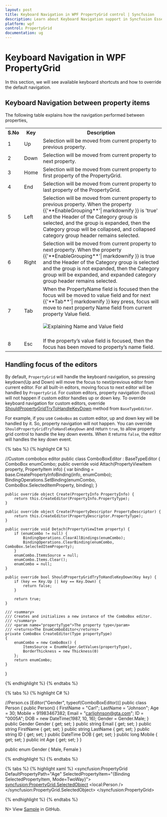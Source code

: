 ```yaml
---
layout: post
title: Keyboard Navigation in WPF PropertyGrid control | Syncfusion
description: Learn about Keyboard Navigation support in Syncfusion Essential Studio WPF PropertyGrid control, its elements and more.
platform: wpf
control: PropertyGrid 
documentation: ug
---
```


# Keyboard Navigation in WPF PropertyGrid

In this section, we will see available keyboard shortcuts and how to override the default navigation.

## Keyboard Navigation between property items

The following table explains how the navigation performed between properties,

<table>
<th> S.No </th>
<th> Key </th>
<th> Description </th>
<tr>
<td>1</td>
<td>Up</td>
<td>Selection will be moved from current property to previous property.</td>
</tr>
<tr>
<td>2</td>
<td>Down</td>
<td>Selection will be moved from current property to next property.</td>
</tr>
<tr>
<td>3</td>
<td>Home</td>
<td>Selection will be moved from current property to first property of the PropertyGrid.</td>
</tr>
<tr>
<td>4</td>
<td>End</td>
<td>Selection will be moved from current property to last property of the PropertyGrid.</td>
</tr>
<tr>
<td>5</td>
<td>Left</td>
<td>Selection will be moved from current property to previous property. When the property {{'**EnableGrouping**'| markdownify }} is 'true' and the Header of the Category group is selected, and the group is expanded, then the Category group will be collapsed, and collapsed category group header remains selected.</td>
</tr>
<tr>
<td>6</td>
<td>Right</td>
<td>Selection will be moved from current property to next property. When the property {{'**EnableGrouping**'| markdownify }} is true and the Header of the Category group is selected and the group is not expanded, then the Category group will be expanded, and expanded category group header remains selected.</td>
</tr>
<tr>
<td>7</td>
<td>Tab</td>
<td>When the PropertyName field is focused then the focus will be moved to value field and for next {{'**Tab**'| markdownify }} key press, focus will move to next property Name field from current property Value field.
<br/> 
<br/>
<img src="KeyNavigation-Images/Tab-Key-Navigation.png" alt="Explaining Name and Value field"/>
<br/>
<br/>
</td>
</tr>
<tr>
<td>8</td>
<td>Esc</td>
<td>If the property’s value field is focused, then the focus has been moved to property’s name field.</td>
</tr>
</table>

## Handling focus of the editors

By default, `PropertyGrid` will handle the keyboard navigation, so pressing keydown(Up and Down) will move the focus to next/previous editor from current editor. For all built-in editors, moving focus to next editor will be handled by `PropertyGrid`. For custom editors, property navigation (focus) will not happen if custom editor handles up or down key. To override keyboard navigation for custom editors, override [ShouldPropertyGridTryToHandleKeyDown](https://help.syncfusion.com/cr/wpf/Syncfusion.Windows.PropertyGrid.BaseTypeEditor.html#Syncfusion_Windows_PropertyGrid_BaseTypeEditor_ShouldPropertyGridTryToHandleKeyDown_System_Windows_Input_Key_) method from `BaseTypeEditor`.

For example, if you use `ComboBox` as custom editor, up and down key will be handled by it. So, property navigation will not happen. You can override `ShouldPropertyGridTryToHandleKeyDown` and return `true`, to allow property grid control to handle the key down events. When it returns `false`, the editor will handles the key down event.

{% tabs %}
{% highlight C# %}

//Custom combobox editor
public class ComboBoxEditor : BaseTypeEditor {
    ComboBox enumCombo;
    public override void Attach(PropertyViewItem property, PropertyItem info) {
        var binding = base.CreatePropertyInfoBinding(info, enumCombo);
        BindingOperations.SetBinding(enumCombo, ComboBox.SelectedItemProperty, binding);
    }

    public override object Create(PropertyInfo PropertyInfo) {
        return this.CreateEditor(PropertyInfo.PropertyType);
    }

    public override object Create(PropertyDescriptor PropertyDescriptor) {
        return this.CreateEditor(PropertyDescriptor.PropertyType);
    }

    public override void Detach(PropertyViewItem property) {
        if (enumCombo != null) {
            BindingOperations.ClearAllBindings(enumCombo);
            BindingOperations.ClearBinding(enumCombo, ComboBox.SelectedItemProperty);
        }
        enumCombo.ItemsSource = null;
        enumCombo.Items.Clear();
        enumCombo = null;
    }

    public override bool ShouldPropertyGridTryToHandleKeyDown(Key key) {
        if (key == Key.Up || key == Key.Down) {
            return false;
        }

        return true;
    }

    /// <summary>
    /// Creates and initializes a new instance of the ComboBox editor.
    /// </summary>
    /// <param name="propertyType">The property type</param>
    /// <returns>The EnumComboEditor</returns>
    private ComboBox CreateEditor(Type propertyType)
    {
        enumCombo = new ComboBox() {
            ItemsSource = EnumHelper.GetValues(propertyType),
            BorderThickness = new Thickness(0)
        };
        return enumCombo;
    }
}

{% endhighlight %}
{% endtabs %}

{% tabs %}
{% highlight C# %}

//Person.cs
[Editor("Gender", typeof(ComboBoxEditor))]
public class Person {
    public Person() {
        FirstName = "Carl";
        LastName = "Johnson";
        Age = 30;
        Mobile = 91983467382;
        Email = "carljohnson@gta.com";
        ID = "0005A";
        DOB = new DateTime(1987, 10, 16);
        Gender = Gender.Male;
    }
    public Gender Gender { get; set; }
    public string Email { get; set; }
    public string FirstName { get; set; }
    public string LastName { get; set; }
    public string ID { get; set; }
    public DateTime DOB { get; set; }
    public long Mobile { get; set; }
    public int Age { get; set; }
}

public enum Gender {
    Male,
    Female
}

{% endhighlight %}
{% endtabs %} 


{% tabs %}
{% highlight xaml %}
<syncfusion:PropertyGrid DefaultPropertyPath="Age"
                         SelectedPropertyItem="{Binding SelectedPropertyItem, Mode=TwoWay}">
    <syncfusion:PropertyGrid.SelectedObject>
        <local:Person />
    </syncfusion:PropertyGrid.SelectedObject>
</syncfusion:PropertyGrid>

{% endhighlight %}
{% endtabs %} 

N> View [Sample](https://github.com/SyncfusionExamples/wpf-property-grid-examples/tree/master/Samples/CustomEditor/How-to-prevent-moving-focus-to-next-editor-propertygrid) in GitHub.

